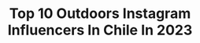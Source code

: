 ---
title: Top 10 Outdoors Instagram Influencers In Chile In 2023
description: >-
  Find top outdoors Instagram influencers in Chile in 2023. Most popular hashtags: #outdoors #chile #mountains #landscape.
platform: Instagram
hits: 83
text_top: Discover the best Instagram accounts on inBeat.
text_bottom: inBeat has 83 Instagram influencers like this in Chile for you to collaborate.
profiles:
  - username: "sebaoos"
    fullname: >-
      Sebastián Ojeda S.
    bio: >-
      Outdoors | Sunset Lover 🌄 | Exploring earth 🏔 . Creator of @oos.cc . #sebaos 🗣 . Event @sebaoos2
    location: "Chile"
    followers: 32194
    engagement: 956
    commentsToLikes: 0.013694
    id: ck0w5yppz62qq0i192q90f611
    verified: false
    hashtags: "#sebaos, #eclipse2020, #araucania, #huilohuilo"
  - username: "anny_outdoor"
    fullname: >-
      Anny Travel & Hikes 🌎
    bio: >-
      Venezolana de corazón! 🇻🇪 📍🇨🇱 Cuasi-Socióloga. ⛰️🧗🏼‍♀️Montañista y Escaladora que está perdidamete enamorada de la AVENTURA.🧗🏼‍♀️⛰️
    location: "Chile"
    followers: 9400
    engagement: 839
    commentsToLikes: 0.087750
    id: ck5qdgtyfvihd0i11uayarwgu
    verified: false
    hashtags: "#trekking, #hikegirl, #trekkinglovers, #travelphotography"
  - username: "caminantito"
    fullname: >-
      David Alejandro Gallegos Rozas
    bio: >-
      🏃‍♂️ Caminante 🇨🇱 Concepción, Chile. 32. 🔬 Bioengineer. ⛰ Love the mountains, travel to explore nature and photograph. 📷🏕🌎
    location: "Chile"
    followers: 11895
    engagement: 486
    commentsToLikes: 0.021648
    id: ckap0a16xpezg0i78bxfghj3b
    verified: false
    hashtags: "#naturepic, #callaquen, #bicicleta, #torresdelpaine"
  - username: "morochodulanto"
    fullname: >-
      Jesús Dulanto
    bio: >-
      Fotógrafo Viajero 📸🇵🇪 Quieres fotos de tus viajes? Escríbeme un DM 📸Fotografía de Paisajes, moda, producto.
    location: "Chile"
    followers: 6502
    engagement: 461
    commentsToLikes: 0.063179
    id: ckaoqwygtksaw0i781s4s8he3
    verified: false
    hashtags: "#adventure, #piura, #visualgrams, #myplace"
  - username: "josefinapolanco"
    fullname: >-
      Josefina
    bio: >-
      📍 Chile ~ Me gusta la fotografía Hacer joyas También viajar ~ @josefinapolancojoyas ~ Mis tablas de equilibrio aquí 👇🏼
    location: "Chile"
    followers: 54888
    engagement: 251
    commentsToLikes: 0.016083
    id: ck6tmztip8umu0j71qxydy6w9
    verified: false
    hashtags: "#sur, #travelstoke, #travelgram, #philippines"
  - username: "cata_alegria_"
    fullname: >-
      Cata Alegría
    bio: >-
      
    location: "Chile"
    followers: 7869
    engagement: 513
    commentsToLikes: 0.037978
    id: ck8tdmmse3y690j7827qnbifp
    verified: false
    hashtags: "#outdoorlove, #hiking, #outdoors, #viajeros"
  - username: "hgutierrezguzman"
    fullname: >-
      Héctor Gutiérrez Guzmán
    bio: >-
      Protegiendo ecosistemas y especies amenazadas en ONG @oikonos_org 🇨🇱🇺🇸 Disfrutando la vida y la naturaleza 💚🌳🌵🐥🌈 #porlaplayano 🚫🛻🏖
    location: "Chile"
    followers: 3391
    engagement: 1154
    commentsToLikes: 0.037394
    id: ckapcdfzt3d7y0i78nndq26du
    verified: false
    hashtags: "#wildlifechile, #birdsphotography, #aveschile, #chiletravel"
  - username: "elias_mateluna"
    fullname: >-
      Elías Mateluna Ibarra
    bio: >-
      𝐅𝐨𝐭𝐨́𝐠𝐫𝐚𝐟𝐨 𝐝𝐞 𝐏𝐚𝐢𝐬𝐚𝐣𝐞𝐬 𝐲 𝐍𝐚𝐭𝐮𝐫𝐚𝐥𝐞𝐳𝐚 ​​ 📷 Cursos de Fotografía | Expediciones y Workshops | 🔜 Próximo taller fotográfico con @rodrigoviverosphoto ⬇️⬇️
    location: "Chile"
    followers: 5053
    engagement: 1152
    commentsToLikes: 0.050523
    id: ck6tiakc60cna0j717qvk6gq8
    verified: false
    hashtags: "#photo, #photography, #wildlifephotography, #outdoors"
  - username: "bichocarrera"
    fullname: >-
      Bicho Carrera
    bio: >-
      Professional Paragliding Athlete 🪂 @ADVANCEGLIDERS @REDBULL @CASINOENCHILE
    location: "Chile"
    followers: 17501
    engagement: 637
    commentsToLikes: 0.021780
    id: ck0txrngwkabg0i19hswe06ag
    verified: false
    hashtags: "#explore, #discover, #photooftheday, #picoftheday"
  - username: "belupascale"
    fullname: >-
      Belén Pascale
    bio: >-
      Welcome to my way to see this world✨ 🎓 Ingeniería Civil Industrial UAI 📷 Fotógrafa autodidacta 🖤 Ríos libres! Maipo Libre!
    location: "Chile"
    followers: 10609
    engagement: 476
    commentsToLikes: 0.062235
    id: ck6tt7l5592j00j71feqgpv9c
    verified: false
    hashtags: "#chilelindo, #trekking, #cute, #senderismo"
---